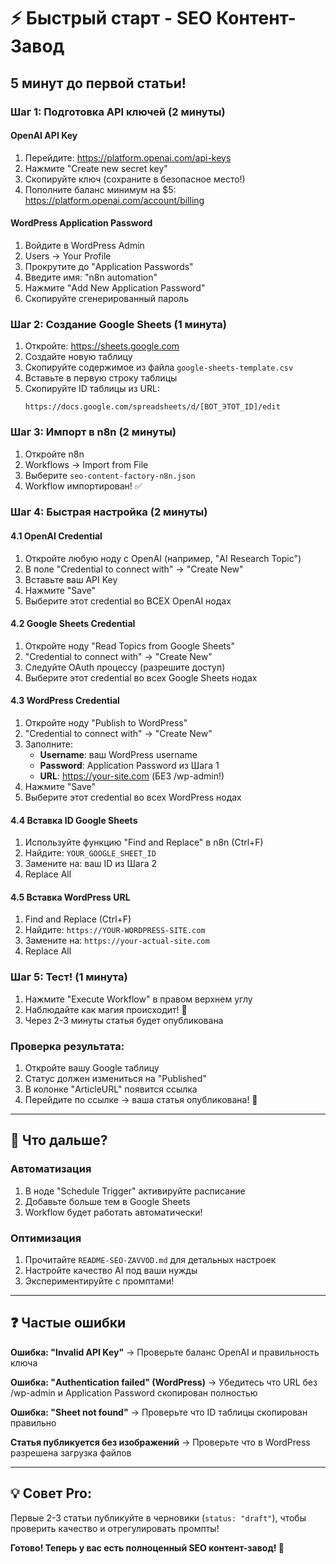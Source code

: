 # ⚡ Быстрый старт - SEO Контент-Завод

## 5 минут до первой статьи!

### Шаг 1: Подготовка API ключей (2 минуты)

#### OpenAI API Key
1. Перейдите: https://platform.openai.com/api-keys
2. Нажмите "Create new secret key"
3. Скопируйте ключ (сохраните в безопасное место!)
4. Пополните баланс минимум на $5: https://platform.openai.com/account/billing

#### WordPress Application Password
1. Войдите в WordPress Admin
2. Users → Your Profile
3. Прокрутите до "Application Passwords"
4. Введите имя: "n8n automation"
5. Нажмите "Add New Application Password"
6. Скопируйте сгенерированный пароль

### Шаг 2: Создание Google Sheets (1 минута)

1. Откройте: https://sheets.google.com
2. Создайте новую таблицу
3. Скопируйте содержимое из файла `google-sheets-template.csv`
4. Вставьте в первую строку таблицы
5. Скопируйте ID таблицы из URL:
   ```
   https://docs.google.com/spreadsheets/d/[ВОТ_ЭТОТ_ID]/edit
   ```

### Шаг 3: Импорт в n8n (2 минуты)

1. Откройте n8n
2. Workflows → Import from File
3. Выберите `seo-content-factory-n8n.json`
4. Workflow импортирован! ✅

### Шаг 4: Быстрая настройка (2 минуты)

#### 4.1 OpenAI Credential
1. Откройте любую ноду с OpenAI (например, "AI Research Topic")
2. В поле "Credential to connect with" → "Create New"
3. Вставьте ваш API Key
4. Нажмите "Save"
5. Выберите этот credential во ВСЕХ OpenAI нодах

#### 4.2 Google Sheets Credential
1. Откройте ноду "Read Topics from Google Sheets"
2. "Credential to connect with" → "Create New"
3. Следуйте OAuth процессу (разрешите доступ)
4. Выберите этот credential во всех Google Sheets нодах

#### 4.3 WordPress Credential
1. Откройте ноду "Publish to WordPress"
2. "Credential to connect with" → "Create New"
3. Заполните:
   - **Username**: ваш WordPress username
   - **Password**: Application Password из Шага 1
   - **URL**: https://your-site.com (БЕЗ /wp-admin!)
4. Нажмите "Save"
5. Выберите этот credential во всех WordPress нодах

#### 4.4 Вставка ID Google Sheets
1. Используйте функцию "Find and Replace" в n8n (Ctrl+F)
2. Найдите: `YOUR_GOOGLE_SHEET_ID`
3. Замените на: ваш ID из Шага 2
4. Replace All

#### 4.5 Вставка WordPress URL
1. Find and Replace (Ctrl+F)
2. Найдите: `https://YOUR-WORDPRESS-SITE.com`
3. Замените на: `https://your-actual-site.com`
4. Replace All

### Шаг 5: Тест! (1 минута)

1. Нажмите "Execute Workflow" в правом верхнем углу
2. Наблюдайте как магия происходит! 🎉
3. Через 2-3 минуты статья будет опубликована

### Проверка результата:

1. Откройте вашу Google таблицу
2. Статус должен измениться на "Published"
3. В колонке "ArticleURL" появится ссылка
4. Перейдите по ссылке → ваша статья опубликована! 🚀

---

## 🎯 Что дальше?

### Автоматизация
1. В ноде "Schedule Trigger" активируйте расписание
2. Добавьте больше тем в Google Sheets
3. Workflow будет работать автоматически!

### Оптимизация
1. Прочитайте `README-SEO-ZAVVOD.md` для детальных настроек
2. Настройте качество AI под ваши нужды
3. Экспериментируйте с промптами!

---

## ❓ Частые ошибки

**Ошибка: "Invalid API Key"**
→ Проверьте баланс OpenAI и правильность ключа

**Ошибка: "Authentication failed" (WordPress)**
→ Убедитесь что URL без /wp-admin и Application Password скопирован полностью

**Ошибка: "Sheet not found"**
→ Проверьте что ID таблицы скопирован правильно

**Статья публикуется без изображений**
→ Проверьте что в WordPress разрешена загрузка файлов

---

## 💡 Совет Pro:

Первые 2-3 статьи публикуйте в черновики (`status: "draft"`), чтобы проверить качество и отрегулировать промпты!

**Готово! Теперь у вас есть полноценный SEO контент-завод! 🎊**
